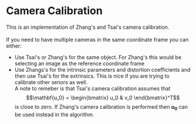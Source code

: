 # Camera Calibration

This is an implementation of Zhang's and Tsai's camera calibration.\
\
If you need to have multiple cameras in the same coordinate frame you can either:
- Use Tsai's or Zhang's for the same object. For Zhang's this would be selecting an image as the reference coordinate frame
- Use Zhangs's for the intrinsic parameters and distortion coefficients and then use Tsai's for the extrinsics. This is nice if you are trying to calibrate other senors as well. 
\
A note to remeber is that Tsai's camera calibration assumes that $$\mathbf{u_0} = \begin{bmatrix} u_0 & v_0 \end{bmatrix}^T$$ is close to zero. If Zhang's camera calibration is performed then $\mathbf{u_0}$ can be used instead in the algorithm.
